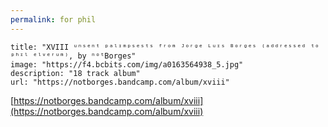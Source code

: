 ```yaml
---
permalink: for phil
---
```



```embed
title: "XVIII ᵘⁿˢᵉⁿᵗ ᵖᵃˡᶦᵐᵖˢᵉˢᵗˢ ᶠʳᵒᵐ ᴶᵒʳᵍᵉ ᴸᵘᶦˢ ᴮᵒʳᵍᵉˢ ⁽ᵃᵈᵈʳᵉˢˢᵉᵈ ᵗᵒ ᵖʰᶦˡ ᵉˡᵛᵉʳᵘᵐ⁾, by ⁿᵒᵗBorges"
image: "https://f4.bcbits.com/img/a0163564938_5.jpg"
description: "18 track album"
url: "https://notborges.bandcamp.com/album/xviii"
```



[https://notborges.bandcamp.com/album/xviii](https://notborges.bandcamp.com/album/xviii)

